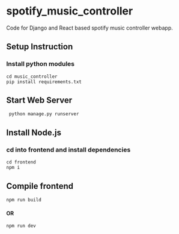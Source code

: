 # spotify_music_controller
Code for Django and React based spotify music controller webapp.

## Setup Instruction 
### Install python modules
```
cd music_controller
pip install requirements.txt
```

## Start Web Server
``` python manage.py runserver```

## Install Node.js
### cd into frontend and install dependencies
``` 
cd frontend 
npm i
```
## Compile frontend
``` npm run build ```
 #### OR
 ``` npm run dev ```
